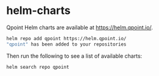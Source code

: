 # helm-charts

Qpoint Helm charts are available at https://helm.qpoint.io/.

```sh
helm repo add qpoint https://helm.qpoint.io/
"qpoint" has been added to your repositories
```

Then run the following to see a list of available charts:

```sh
helm search repo qpoint
```
